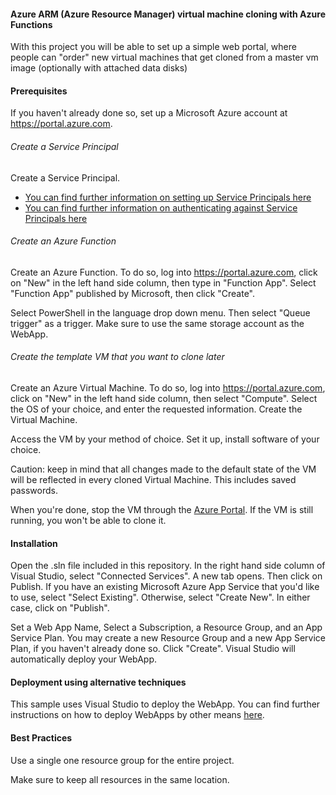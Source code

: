 #### Azure ARM (Azure Resource Manager) virtual machine cloning with Azure Functions
With this project you will be able to set up a simple web portal, where people can "order" new virtual machines that get cloned from a master vm image (optionally with attached data disks)


#### Prerequisites
If you haven't already done so, set up a Microsoft Azure account at https://portal.azure.com. 


###### Create a Service Principal
Create a Service Principal. 
- [You can find further information on setting up Service Principals here](https://docs.microsoft.com/en-us/azure/azure-resource-manager/resource-group-create-service-principal-portal)
- [You can find further information on authenticating against Service Principals here](https://docs.microsoft.com/en-us/azure/azure-resource-manager/resource-group-authenticate-service-principal)

###### Create an Azure Function
Create an Azure Function. To do so, log into https://portal.azure.com, click on "New" in the left hand side column, then type in "Function App". Select "Function App" published by Microsoft, then click "Create". 

Select PowerShell in the language drop down menu. Then select "Queue trigger" as a trigger. Make sure to use the same storage account as the WebApp. 

###### Create the template VM that you want to clone later
Create an Azure Virtual Machine. To do so, log into https://portal.azure.com, click on "New" in the left hand side column, then select "Compute". Select the OS of your choice, and enter the requested information. Create the Virtual Machine. 

Access the VM by your method of choice. Set it up, install software of your choice.

Caution: keep in mind that all changes made to the default state of the VM will be reflected in every cloned Virtual Machine. This includes saved passwords. 

When you're done, stop the VM through the [Azure Portal](https://portal.azure.com). If the VM is still running, you won't be able to clone it. 

#### Installation
Open the .sln file included in this repository. 
In the right hand side column of Visual Studio, select "Connected Services". A new tab opens. Then click on Publish. 
If you have an existing Microsoft Azure App Service that you'd like to use, select "Select Existing". 
Otherwise, select "Create New". In either case, click on "Publish". 

Set a Web App Name, Select a Subscription, a Resource Group, and an App Service Plan. 
You may create a new Resource Group and a new App Service Plan, if you haven't already done so. 
Click "Create". Visual Studio will automatically deploy your WebApp. 


#### Deployment using alternative techniques
This sample uses Visual Studio to deploy the WebApp. You can find further instructions on how to deploy WebApps by other means [here](https://docs.microsoft.com/en-us/azure/app-service-web/web-sites-deploy). 


#### Best Practices
Use a single one resource group for the entire project. 

Make sure to keep all resources in the same location. 